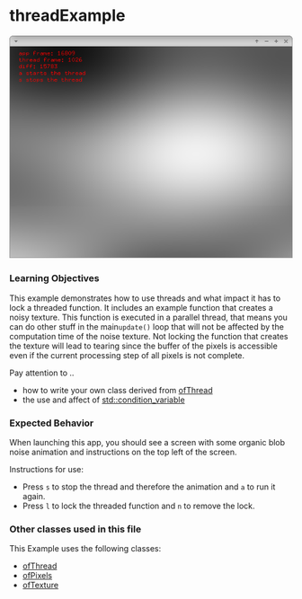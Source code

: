 # threadExample

![Screenshot of threadExample](threadExample.png)

### Learning Objectives

This example demonstrates how to use threads and what impact it has to lock a threaded function. It includes an example function that creates a noisy texture. This function is executed in a parallel thread, that means you can do other stuff in the main```update()``` loop that will not be affected by the computation time of the noise texture. Not locking the function that creates the texture will lead to tearing since the buffer of the pixels is accessible even if the current processing step of all pixels is not complete.

Pay attention to ..
* how to write your own class derived from [ofThread](http://openframeworks.cc/documentation/utils/ofThread/)
* the use and affect of [std::condition_variable](http://en.cppreference.com/w/cpp/thread/condition_variable)



### Expected Behavior

When launching this app, you should see a screen with some organic blob noise animation and instructions on the top left of the screen.

Instructions for use:

* Press ```s``` to stop the thread and therefore the animation and ```a``` to run it again.
* Press ```l``` to lock the threaded function and ```n``` to remove the lock.

### Other classes used in this file

This Example uses the following classes:

* [ofThread](http://openframeworks.cc/documentation/utils/ofThread/)
* [ofPixels](http://openframeworks.cc/documentation/graphics/ofPixels/)
* [ofTexture](http://openframeworks.cc/documentation/gl/ofTexture/)
